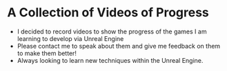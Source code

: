 # A Collection of Videos of Progress
- I decided to record videos to show the progress of the games I am learning to develop via Unreal Engine
- Please contact me to speak about them and give me feedback on them to make them better!
- Always looking to learn new techniques within the Unreal Engine.
